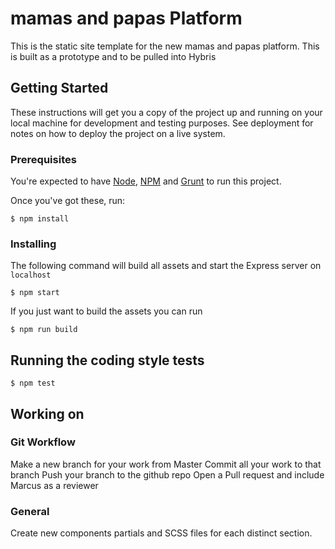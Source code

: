 # mamas and papas Platform

This is the static site template for the new mamas and papas platform. This is built as a prototype and to be pulled into Hybris

## Getting Started

These instructions will get you a copy of the project up and running on your local machine for development and testing purposes. See deployment for notes on how to deploy the project on a live system.

### Prerequisites

You're expected to have [Node](https://nodejs.org/en/), [NPM](https://www.npmjs.com/) and [Grunt](https://gruntjs.com/) to run this project.

Once you've got these, run:

```
$ npm install
```

### Installing

The following command will build all assets and start the Express server on `localhost`
```
$ npm start
```

If you just want to build the assets you can run
```
$ npm run build
```

## Running the coding style tests

```
$ npm test
```

## Working on
### Git Workflow
Make a new branch for your work from Master
Commit all your work to that branch
Push your branch to the github repo
Open a Pull request and include Marcus as a reviewer

### General
Create new components partials and SCSS files for each distinct section.